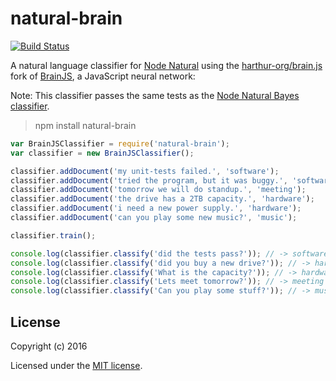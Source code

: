 # natural-brain

[![Build Status](https://travis-ci.org/mysamai/natural-brain.png?branch=master)](https://travis-ci.org/mysamai/natural-brain)

A natural language classifier for [Node Natural](https://github.com/NaturalNode/natural) using the [harthur-org/brain.js](https://github.com/harthur-org/brain.js) fork of [BrainJS](https://github.com/harthur/brain), a JavaScript neural network:

Note: This classifier passes the same tests as the [Node Natural Bayes classifier](https://github.com/NaturalNode/natural/blob/a79254585f2e381378f788de5168f6a906e037e8/spec/bayes_classifier_spec.js).


> npm install natural-brain


```js
var BrainJSClassifier = require('natural-brain');
var classifier = new BrainJSClassifier();

classifier.addDocument('my unit-tests failed.', 'software');
classifier.addDocument('tried the program, but it was buggy.', 'software');
classifier.addDocument('tomorrow we will do standup.', 'meeting');
classifier.addDocument('the drive has a 2TB capacity.', 'hardware');
classifier.addDocument('i need a new power supply.', 'hardware');
classifier.addDocument('can you play some new music?', 'music');

classifier.train();

console.log(classifier.classify('did the tests pass?')); // -> software
console.log(classifier.classify('did you buy a new drive?')); // -> hardware
console.log(classifier.classify('What is the capacity?')); // -> hardware
console.log(classifier.classify('Lets meet tomorrow?')); // -> meeting
console.log(classifier.classify('Can you play some stuff?')); // -> music
```

## License

Copyright (c) 2016

Licensed under the [MIT license](LICENSE).
